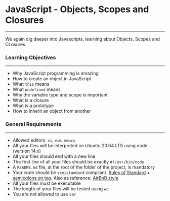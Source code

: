 # JavaScript - Objects, Scopes and Closures
-------------------------------------------


We again dig deeper into Javascripts, learning about Objects, Scopes and CLosures.


### Learning Objectives
-----------------------

- Why JavaScript programming is amazing
- How to create an object in JavaScript
- What ```this``` means
- What ```undefined``` means
- Why the variable type and scope is important
- What is a closure
- What is a prototype
- How to inherit an object from another


### General Requirements
------------------------

- Allowed editors: ```vi```, ```vim```, ```emacs```
- All your files will be interpreted on Ubuntu 20.04 LTS using node (version 14.x)
- All your files should end with a new line
- The first line of all your files should be exactly ```#!/usr/bin/node```
- A ```README.md``` file, at the root of the folder of the project, is mandatory
- Your code should be ```semistandard``` compliant. [Rules of Standard](https://standardjs.com/rules.html) + [semicolons on top](https://github.com/standard/semistandard). Also as reference: [AirBnB style](https://github.com/airbnb/javascript)
- All your files must be executable
- The length of your files will be tested using ```wc```
- You are not allowed to use ```var```

